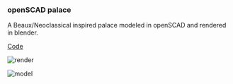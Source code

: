 ### openSCAD palace

A Beaux/Neoclassical inspired palace modeled in openSCAD and rendered in blender.

[Code](https://github.com/ChooseImage/CompForm22/blob/main/W13/cat-03.scad)

![render]("https://raw.githubusercontent.com/ChooseImage/CompForm22/main/W13/cat-f.png")

![model]("https://raw.githubusercontent.com/ChooseImage/CompForm22/main/W13/cat-2.png")
